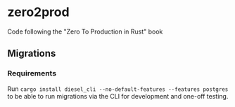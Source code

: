 # zero2prod
Code following the "Zero To Production in Rust" book

## Migrations

### Requirements

Run `cargo install diesel_cli --no-default-features --features postgres` to be able to run migrations via the CLI for development and one-off testing.
